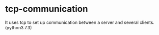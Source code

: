 # tcp-communication
It uses tcp to set up communication between a server and several clients. (python3.7.3)
